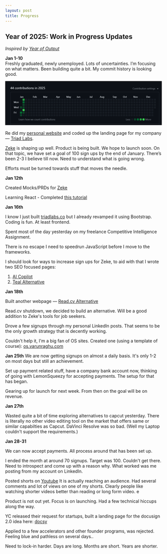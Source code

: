 ```yaml
---
layout: post
title: Progress
---
```


<h2> Year of 2025: Work in Progress Updates </h2>

_Inspired by <a href="https://andykong.org/projects/yearofoutput" target="_blank">Year of Output</a>_

**Jan 1-10**  
Freshly graduated, newly unemployed. Lots of uncertainties. I’m focusing on what matters. Been building quite a bit. My commit history is looking good.

![Github Contributions](/assets/images/github.png)

Re did my <a href="https://www.varunraghu.com/" target="_blank">personal website</a> and coded up the landing page for my company — <a href="https://triadlabs.co/" target="_blank">Triad Labs</a>.

<a href="https://zeke.so/" target="_blank">Zeke</a> is shaping up well. Product is being built. We hope to launch soon. On that topic, we have set a goal of 100 sign ups by the end of January. There’s been 2-3 I believe till now. Need to understand what is going wrong.

Efforts must be turned towards stuff that moves the needle.

**Jan 12th**

Created Mocks/PRDs for [Zeke](https://zeke.so)

Learning React - Completed [this tutorial](https://youtu.be/SqcY0GlETPk?si=rO1xglnK3gK6bPjz)

**Jan 16th**

I know I just built [triadlabs.co](https://triadlabs.co) but I already revamped it using Bootstrap. Coding is fun. At least frontend.

Spent most of the day yesterday on my freelance Competitive Intelligence Assignment.

There is no escape I need to speedrun JavaScript before I move to the frameworks.

I should look for ways to increase sign ups for Zeke, to aid with that I wrote two SEO focused pages:

1. [AI Copilot](https://zeke.so/ai-copilot)
2. [Teal Alternative](https://zeke.so/teal-alternative)

**Jan 18th**

Built another webpage — [Read.cv Alternative](https://zeke.so/portfolio-builder)

Read.cv shutdown, we decided to build an alternative. Will be a good addition to Zeke's tools for job seekers.

Drove a few signups through my personal LinkedIn posts. That seems to be the only growth strategy that is decently working.

Couldn't help it, I'm a big fan of OS sites. Created one (using a template of course): [os.varunraghu.com](https://os.varunraghu.com/)

**Jan 25th**
We are now getting signups on almost a daily basis. It's only 1-2 on most days but still an achievement.

Set up payment related stuff, have a company bank account now, thinking of going with LemonSqueezy for accepting payments. The setup for that has began.

Gearing up for launch for next week. From then on the goal will be on revenue.

**Jan 27th**

Wasted quite a bit of time exploring alternatives to capcut yesterday. There is literally no other video editing tool on the market that offers same or similar capabilties as Capcut. DaVinci Resolve was so bad. (Well my Laptop couldn't support the requirements.) 

 **Jan 28-31** 

We can now accept payments. All process around that has been set up. 

I ended the month at around 70 signups. Target was 100. Couldn't get there. Need to introspect and come up with a reason why. What worked was me posting from my account on LinkedIn. 

Posted shorts on [Youtube](https://www.youtube.com/@BigTechPhilosopher) It is actually reaching an audience. Had several comments and lot of views on one of my shorts. Clearly people like watching shorter videos better than reading or long form video. e

Product is not out yet. Focus is on launching. Had a few technical hiccups along the way. 

YC released their request for startups, built a landing page for the docusign 2.0 idea here: [docsy](https://docsylp.vercel.app/) 

Applied to a few accelerators and other founder programs, was rejected. Feeling blue and pathless on several days.. 

Need to lock-in harder. Days are long. Months are short. Years are shorter. 






